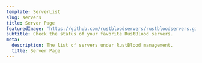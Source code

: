 ```yaml
---
template: ServerList
slug: servers
title: Server Page
featuredImage: 'https://github.com/rustbloodservers/rustbloodservers.github.io/raw/master/img/header.jpg'
subtitle: Check the status of your favorite RustBlood servers.
meta:
  description: The list of servers under RustBlood management.
  title: Server Page
---
```

